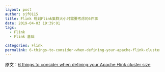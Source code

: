 ```yaml
---
layout: post
author: sjf0115
title: Flink 规划Flink集群大小时需要考虑的6件事
date: 2019-04-03 19:39:01
tags:
  - Flink
  - Flink 基础

categories: Flink
permalink: 6-things-to-consider-when-defining-your-apache-flink-cluster-size
---
```























原文：[6 things to consider when defining your Apache Flink cluster size](https://www.ververica.com/blog/6-things-to-consider-when-defining-your-apache-flink-cluster-size)
